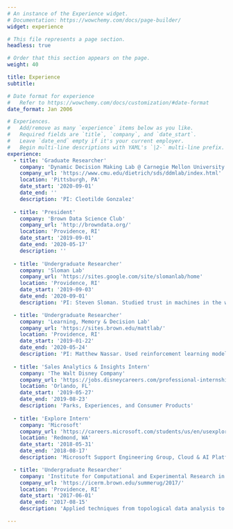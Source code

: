 ```yaml
---
# An instance of the Experience widget.
# Documentation: https://wowchemy.com/docs/page-builder/
widget: experience

# This file represents a page section.
headless: true

# Order that this section appears on the page.
weight: 40

title: Experience
subtitle:

# Date format for experience
#   Refer to https://wowchemy.com/docs/customization/#date-format
date_format: Jan 2006

# Experiences.
#   Add/remove as many `experience` items below as you like.
#   Required fields are `title`, `company`, and `date_start`.
#   Leave `date_end` empty if it's your current employer.
#   Begin multi-line descriptions with YAML's `|2-` multi-line prefix.
experience:
  - title: 'Graduate Researcher'
    company: 'Dynamic Decision Making Lab @ Carnegie Mellon University'
    company_url: 'https://www.cmu.edu/dietrich/sds/ddmlab/index.html'
    location: 'Pittsburgh, PA'
    date_start: '2020-09-01'
    date_end: ''
    description: 'PI: Cleotilde Gonzalez'
    
  - title: 'President'
    company: 'Brown Data Science Club'
    company_url: 'http://browndata.org/'
    location: 'Providence, RI'
    date_start: '2019-09-01'
    date_end: '2020-05-17'
    description: ''
  
  - title: 'Undergraduate Researcher'
    company: 'Sloman Lab'
    company_url: 'https://sites.google.com/site/slomanlab/home'
    location: 'Providence, RI'
    date_start: '2019-09-03'
    date_end: '2020-09-01'
    description: 'PI: Steven Sloman. Studied trust in machines in the workplace through behavioral experimentation.'

  - title: 'Undergraduate Researcher'
    company: 'Learning, Memory & Decision Lab'
    company_url: 'https://sites.brown.edu/mattlab/'
    location: 'Providence, RI'
    date_start: '2019-01-22'
    date_end: '2020-05-24'
    description: 'PI: Matthew Nassar. Used reinforcement learning models to understand how place field remapping might be used to improve learning in dynamic environments through simulations of the multi-armed bandit task.'
 
  - title: 'Sales Analytics & Insights Intern'
    company: 'The Walt Disney Company'
    company_url: 'https://jobs.disneycareers.com/professional-internships'
    location: 'Orlando, FL'
    date_start: '2019-05-27'
    date_end: '2019-08-23'
    description: 'Parks, Experiences, and Consumer Products'
 
  - title: 'Explore Intern'
    company: 'Microsoft'
    company_url: 'https://careers.microsoft.com/students/us/en/usexploremicrosoftprogram'
    location: 'Redmond, WA'
    date_start: '2018-05-31'
    date_end: '2018-08-17'
    description: 'Microsoft Support Engineering Group, Cloud & AI Platform'

  - title: 'Undergraduate Researcher'
    company: 'Institute for Computational and Experimental Research in Mathematics'
    company_url: 'https://icerm.brown.edu/summerug/2017/'
    location: 'Providence, RI'
    date_start: '2017-06-01'
    date_end: '2017-08-15'
    description: 'Applied techniques from topological data analysis to music information retrieval.'

---
```

